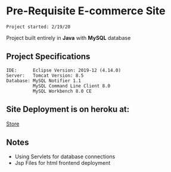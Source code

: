 # Pre-Requisite E-commerce Site
    Project started: 2/19/20

Project built entirely in **Java** with **MySQL** database

## Project Specifications
```
IDE:      Eclipse Version: 2019-12 (4.14.0)
Server:   Tomcat Version: 8.5
Database: MySQL Notifier 1.1
          MySQL Command Line Client 8.0
          MySQL Workbench 8.0 CE
```
## Site Deployment is on heroku at:

[Store](https://serene-sierra-69634.herokuapp.com/)

## Notes
* Using Servlets for database connections
* Jsp Files for html frontend deployment



